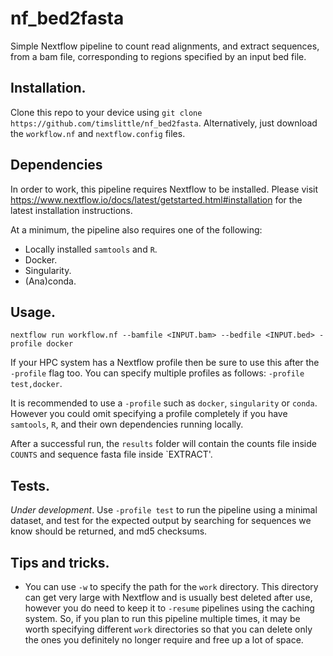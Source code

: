 # nf_bed2fasta
Simple Nextflow pipeline to count read alignments, and extract sequences, from a bam file, corresponding to regions specified by an input bed file.

## Installation.

Clone this repo to your device using `git clone https://github.com/timslittle/nf_bed2fasta`. Alternatively, just download the `workflow.nf` and `nextflow.config` files.

## Dependencies

In order to work, this pipeline requires Nextflow to be installed. Please visit https://www.nextflow.io/docs/latest/getstarted.html#installation for the latest installation instructions.

At a minimum, the pipeline also requires one of the following:
*   Locally installed `samtools` and `R`.
*   Docker.
*   Singularity.
*   (Ana)conda.

## Usage.

`nextflow run workflow.nf --bamfile <INPUT.bam> --bedfile <INPUT.bed> -profile docker`

If your HPC system has a Nextflow profile then be sure to use this after the `-profile` flag too. You can specify multiple profiles as follows: `-profile test,docker`.

It is recommended to use a `-profile` such as `docker`, `singularity` or `conda`. However you could omit specifying a profile completely if you have `samtools`, `R`, and their own dependencies running locally.

After a successful run, the `results` folder will contain the counts file inside `COUNTS` and sequence fasta file inside `EXTRACT'.

## Tests.

_Under development_. Use `-profile test` to run the pipeline using a minimal dataset, and test for the expected output by searching for sequences we know should be returned, and md5 checksums.

## Tips and tricks.

*   You can use `-w` to specify the path for the `work` directory. This directory can get very large with Nextflow and is usually best deleted after use, however you do need to keep it to `-resume` pipelines using the caching system. So, if you plan to run this pipeline multiple times, it may be worth specifying different `work` directories so that you can delete only the ones you definitely no longer require and free up a lot of space.
